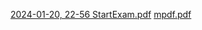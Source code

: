 [2024-01-20, 22-56 StartExam.pdf](https://github.com/ditclay/Diplom/files/14001001/2024-01-20.22-56.StartExam.pdf)
[mpdf.pdf](https://github.com/ditclay/Diplom/files/14001002/mpdf.pdf)

